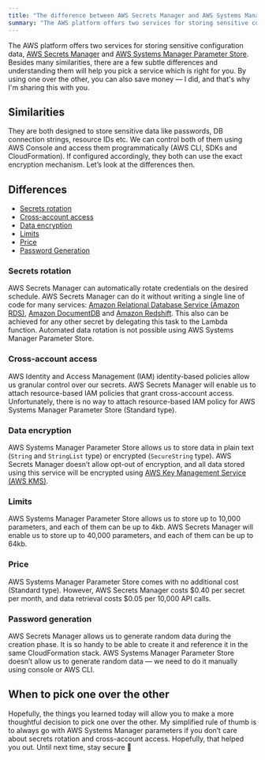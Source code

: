 ```yaml
---
title: "The difference between AWS Secrets Manager and AWS Systems Manager Parameter Store"
summary: "The AWS platform offers two services for storing sensitive configuration data. Besides many similarities, there are a few subtle differences and understanding them will help you pick a service which is right for you. By using one over the other, you can also save money."
---
```


The AWS platform offers two services for storing sensitive configuration data, [AWS Secrets Manager](https://docs.aws.amazon.com/secretsmanager/latest/userguide/intro.html) and [AWS Systems Manager Parameter Store](https://docs.aws.amazon.com/systems-manager/latest/userguide/systems-manager-parameter-store.html). Besides many similarities, there are a few subtle differences and understanding them will help you pick a service which is right for you. By using one over the other, you can also save money — I did, and that's why I'm sharing this with you.

## Similarities

They are both designed to store sensitive data like passwords, DB connection strings, resource IDs etc. We can control both of them using AWS Console and access them programmatically (AWS CLI, SDKs and CloudFormation). If configured accordingly, they both can use the exact encryption mechanism. Let’s look at the differences then.

## Differences

- [Secrets rotation](#secrets-rotation)
- [Cross-account access](#cross-account-access)
- [Data encryption](#data-encryption)
- [Limits](#limits)
- [Price](#price)
- [Password Generation](#password-generation)

### Secrets rotation

AWS Secrets Manager can automatically rotate credentials on the desired schedule. AWS Secrets Manager can do it without writing a single line of code for many services: [Amazon Relational Database Service (Amazon RDS)](https://aws.amazon.com/rds/), [Amazon DocumentDB](https://aws.amazon.com/documentdb/) and [Amazon Redshift](https://aws.amazon.com/redshift/). This also can be achieved for any other secret by delegating this task to the Lambda function. Automated data rotation is not possible using AWS Systems Manager Parameter Store.

### Cross-account access

AWS Identity and Access Management (IAM) identity-based policies allow us granular control over our secrets. AWS Secrets Manager will enable us to attach resource-based IAM policies that grant cross-account access. Unfortunately, there is no way to attach resource-based IAM policy for AWS Systems Manager Parameter Store (Standard type).

### Data encryption

AWS Systems Manager Parameter Store allows us to store data in plain text (`String` and `StringList` type) or encrypted (`SecureString` type). AWS Secrets Manager doesn’t allow opt-out of encryption, and all data stored using this service will be encrypted using [AWS Key Management Service (AWS KMS)](https://docs.aws.amazon.com/kms/latest/developerguide/overview.html). 

### Limits

AWS Systems Manager Parameter Store allows us to store up to 10,000 parameters, and each of them can be up to 4kb. AWS Secrets Manager will enable us to store up to 40,000 parameters, and each of them can be up to 64kb.

### Price

AWS Systems Manager Parameter Store comes with no additional cost (Standard type). However, AWS Secrets Manager costs $0.40 per secret per month, and data retrieval costs $0.05 per 10,000 API calls.

### Password generation

AWS Secrets Manager allows us to generate random data during the creation phase. It is so handy to be able to create it and reference it in the same CloudFormation stack. AWS Systems Manager Parameter Store doesn’t allow us to generate random data — we need to do it manually using console or AWS CLI.

## When to pick one over the other

Hopefully, the things you learned today will allow you to make a more thoughtful decision to pick one over the other. My simplified rule of thumb is to always go with AWS Systems Manager parameters if you don’t care about secrets rotation and cross-account access. Hopefully, that helped you out. Until next time, stay secure 👋
